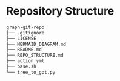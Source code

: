 # Repository Structure
```markdown
graph-git-repo
├── .gitignore
├── LICENSE
├── MERMAID_DIAGRAM.md
├── README.md
├── REPO_STRUCTURE.md
├── action.yml
├── base.sh
└── tree_to_gpt.py
```
